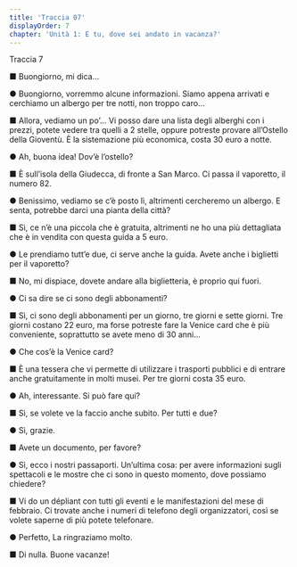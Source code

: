 ```yaml
---
title: 'Traccia 07'
displayOrder: 7
chapter: 'Unità 1: E tu, dove sei andato in vacanza?'
---
```


Traccia 7

■ Buongiorno, mi dica...

● Buongiorno, vorremmo alcune informazioni. Siamo appena arrivati e cerchiamo un albergo per tre notti, non troppo caro...

■ Allora, vediamo un po’... Vi posso dare una lista degli alberghi con i prezzi, potete vedere tra quelli a 2 stelle, oppure potreste provare all’Ostello della Gioventù. È la sistemazione più economica, costa 30 euro a notte.

● Ah, buona idea! Dov’è l’ostello?

■ È sull’isola della Giudecca, di fronte a San Marco. Ci passa il vaporetto, il numero 82.

● Benissimo, vediamo se c’è posto lì, altrimenti cercheremo un albergo. E senta, potrebbe darci una pianta della città?

■ Sì, ce n’è una piccola che è gratuita, altrimenti ne ho una più dettagliata che è in vendita con questa guida a 5 euro.

● Le prendiamo tutt’e due, ci serve anche la guida. Avete anche i biglietti per il vaporetto?

■ No, mi dispiace, dovete andare alla biglietteria, è proprio qui fuori.

● Ci sa dire se ci sono degli abbonamenti?

■ Sì, ci sono degli abbonamenti per un giorno, tre giorni e sette giorni. Tre giorni costano 22 euro, ma forse potreste fare la Venice card che è più conveniente, soprattutto se avete meno di 30 anni...

● Che cos’è la Venice card?

■ È una tessera che vi permette di utilizzare i trasporti pubblici e di entrare anche gratuitamente in molti musei. Per tre giorni costa 35 euro.

● Ah, interessante. Si può fare qui?

■ Sì, se volete ve la faccio anche subito. Per tutti e due?

● Sì, grazie.

■ Avete un documento, per favore?

● Sì, ecco i nostri passaporti. Un’ultima cosa: per avere informazioni sugli spettacoli e le mostre che ci sono in questo momento, dove possiamo chiedere?

■ Vi do un dépliant con tutti gli eventi e le manifestazioni del mese di febbraio. Ci trovate anche i numeri di telefono degli organizzatori, così se volete saperne di più potete telefonare.

● Perfetto, La ringraziamo molto.

■ Di nulla. Buone vacanze!
